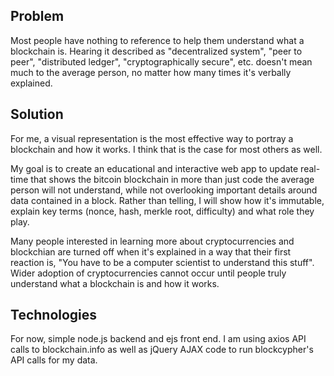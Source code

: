 ## Problem
Most people have nothing to reference to help them understand what a blockchain is. Hearing it described as "decentralized system", "peer to peer", "distributed ledger", "cryptographically secure", etc. doesn't mean much to the average person, no matter how many times it's verbally explained.

## Solution
For me, a visual representation is the most effective way to portray a blockchain and how it works. I think that is the case for most others as well.

My goal is to create an educational and interactive web app to update real-time that shows the bitcoin blockchain in more than just code the average person will not understand, while not overlooking important details around data contained in a block. Rather than telling, I will show how it's immutable, explain key terms (nonce, hash, merkle root, difficulty) and what role they play.

Many people interested in learning more about cryptocurrencies and blockchian are turned off when it's explained in a way that their first reaction is, "You have to be a computer scientist to understand this stuff". Wider adoption of cryptocurrencies cannot occur until people truly understand what a blockchain is and how it works.

## Technologies
For now, simple node.js backend and ejs front end. I am using axios API calls to blockchain.info as well as jQuery AJAX code to run blockcypher's API calls for my data. 
